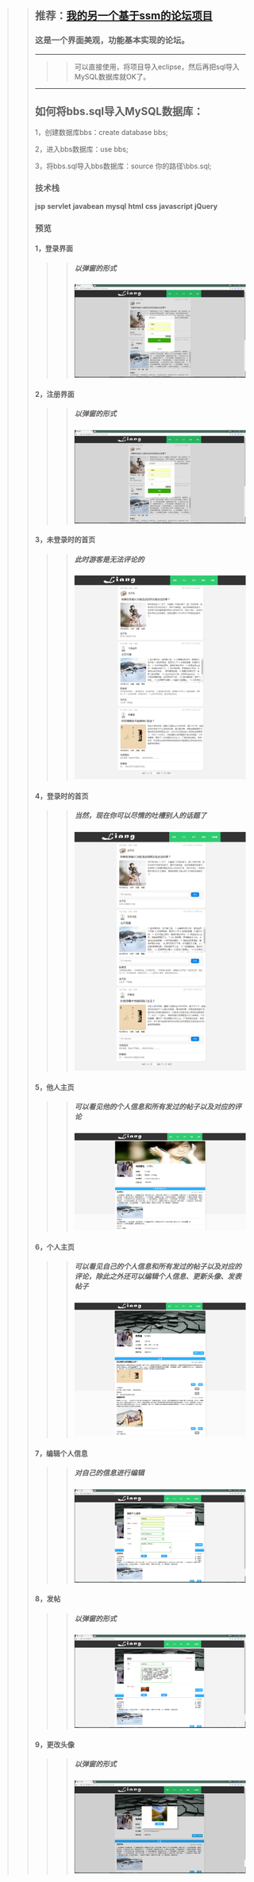 >>## 推荐：[我的另一个基于ssm的论坛项目](https://github.com/maliangnansheng/BBS_SSM)
>>### 这是一个界面美观，功能基本实现的论坛。
>>---
>>>> 可以直接使用，将项目导入eclipse，然后再把sql导入MySQL数据库就OK了。
>>---
>>## 如何将bbs.sql导入MySQL数据库：
>>1，创建数据库bbs：create database bbs;
>>
>>2，进入bbs数据库：use bbs;
>>
>>3，将bbs.sql导入bbs数据库：source 你的路径\bbs.sql;
>>### 技术栈
>>**jsp** **servlet** **javabean** **mysql** **html** **css** **javascript** **jQuery**
>>### 预览
>>#### 1，登录界面
>>>>##### 以弹窗的形式
>>>>![image](waber/登录.png)
>>#### 2，注册界面
>>>>##### 以弹窗的形式
>>>>![image](waber/注册.png)
>>#### 3，未登录时的首页
>>>>##### 此时游客是无法评论的
>>>>![image](waber/未登录首页.png)
>>#### 4，登录时的首页
>>>>##### 当然，现在你可以尽情的吐槽别人的话题了
>>>>![image](waber/登录首页.png)
>>#### 5，他人主页
>>>>##### 可以看见他的个人信息和所有发过的帖子以及对应的评论
>>>>![image](waber/他人中心.png)
>>#### 6，个人主页
>>>>##### 可以看见自己的个人信息和所有发过的帖子以及对应的评论，除此之外还可以编辑个人信息、更新头像、发表帖子
>>>>![image](waber/个人主页.png)
>>#### 7，编辑个人信息
>>>>##### 对自己的信息进行编辑
>>>>![image](waber/编辑个人信息.png)
>>#### 8，发帖
>>>>##### 以弹窗的形式
>>>>![image](waber/发帖.png)
>>#### 9，更改头像
>>>>##### 以弹窗的形式
>>>>![image](waber/更换头像.png)
